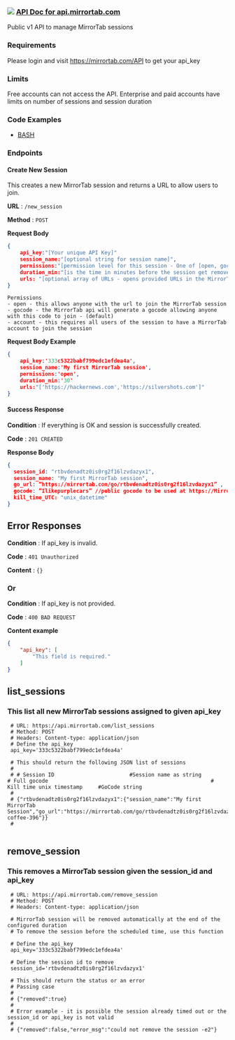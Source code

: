 ### ![](https://docs.github.com/assets/images/site/favicon.png) [API Doc for api.mirrortab.com](https://docs.github.com/assets/images/site/favicon.png)
Public v1 API to manage MirrorTab sessions

### Requirements
Please login and visit https://mirrortab.com/API to get your api_key

### Limits
Free accounts can not access the API. Enterprise and paid accounts have limits on number of sessions and session duration

### Code Examples
- [BASH](https://github.com/MirrorTab/api_v1/tree/main/examples)

### Endpoints

#### Create New Session

This creates a new MirrorTab session and returns a URL to allow users to join.

**URL** : `/new_session`

**Method** : `POST`

**Request Body**

```json
{
    api_key:"[Your unique API Key]"
    session_name:"[optional string for session name]",
    permissions:"[permission level for this session - One of [open, gocode, account] - default is  gocode]"
    duration_min:"[is the time in minutes before the session get removed - default is 45 mins]" 
    urls: "[optional array of URLs - opens provided URLs in the MirrorTab session]" 
}
```


    Permissions
    - open - this allows anyone with the url to join the MirrorTab session
    - gocode - the MirrorTab api will generate a gocode allowing anyone with this code to join - (default)
    - account - this requires all users of the session to have a MirrorTab account to join the session


**Request Body Example** 

```json
{
    api_key:'333c5322babf799edc1efdea4a',
    session_name:'My first MirrorTab session',
    permissions:'open',
    duration_min:'30'
    urls:"['https://hackernews.com','https://silvershots.com']"
}
```

#### Success Response

**Condition** : If everything is OK and session is successfully created.

**Code** : `201 CREATED`

**Response Body**

```json
{
  session_id: "rtbvdenadtz0is0rg2f16lzvdazyx1",
  session_name: "My first MirrorTab session",
  go_url: “https://mirrortab.com/go/rtbvdenadtz0is0rg2f16lzvdazyx1” ,
  gocode: ”Ilikepurplecars” //public gocode to be used at https://MirrorTab.com
  kill_time_UTC: "unix_datetime" 
}
```

## Error Responses

**Condition** : If api_key is invalid.

**Code** : `401 Unauthorized`

**Content** : `{}`

### Or

**Condition** : If api_key is not provided.

**Code** : `400 BAD REQUEST`

**Content example**

```json
{
    "api_key": [
        "This field is required."
    ]
}
```

## list_sessions
### This list all new MirrorTab sessions assigned to given api_key
``` 
 # URL: https://api.mirrortab.com/list_sessions
 # Method: POST
 # Headers: Content-type: application/json
 # Define the api_key
 api_key='333c5322babf799edc1efdea4a'
 
 # This should return the following JSON list of sessions
 #
 # # Session ID                        #Session name as string                     # Full gocode                                                    # Kill time unix timestamp     #GoCode string
 #
 # {"rtbvdenadtz0is0rg2f16lzvdazyx1":{"session_name":"My first MirrorTab Session","go_url":"https://mirrortab.com/go/rtbvdenadtz0is0rg2f16lzvdazyx1","kill_time_UTC":1642101252956,"gocode":"cat-coffee-396"}}
 #
 
```

## remove_session
### This removes a MirrorTab session given the session_id and api_key
``` 
 # URL: https://api.mirrortab.com/remove_session
 # Method: POST
 # Headers: Content-type: application/json

 # MirrorTab session will be removed automatically at the end of the configured duration
 # To remove the session before the scheduled time, use this function

 # Define the api_key
 api_key='333c5322babf799edc1efdea4a'

 # Define the session id to remove
 session_id='rtbvdenadtz0is0rg2f16lzvdazyx1'

 # This should return the status or an error
 # Passing case
 #
 # {"removed":true}
 #
 # Error example - it is possible the session already timed out or the session_id or api_key is not valid
 #
 # {"removed":false,"error_msg":"could not remove the session -e2"}

```
